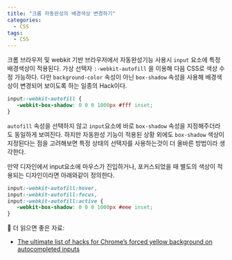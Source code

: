 ```yaml
---
title: "크롬 자동완성의 배경색상 변경하기"
categories:
  - CSS
tags:
  - CSS
---
```


크롬 브라우저 및 webkit 기반 브라우저에서 자동완성기능 사용시 `input` 요소에 특정 배경색상이 적용된다.  가상 선택자 `:-webkit-autofill` 을 이용해 다음 CSS로 색상 수정 가능하다. 다만  `background-color` 속성이 아닌 `box-shadow` 속성을 사용해 배경색상이 변경되어 보이도록 하는 일종의 Hack이다.

```css
input:-webkit-autofill {
   -webkit-box-shadow: 0 0 0 1000px #fff inset;
}
```

`autofill` 속성을 선택하지 않고 `input`요소에 바로 `box-shadow` 속성을 지정해주더라도 동일하게 보여진다. 하지만 자동완성 기능이 적용된 상황 외에도 `box-shadow` 색상이 지정된다는 점을 고려해보면 특정 상태의 선택자를 사용하는것이 더 올바른 방법이라 생각한다.

만약 디자인에서 input요소에 마우스가 진입하거나, 포커스되었을 때 별도의 색상이 적용되는 디자인이라면 아래와같이 정의한다.

```css
input:-webkit-autofill:hover,
input:-webkit-autofill:focus,
input:-webkit-autofill:active {
   -webkit-box-shadow: 0 0 0 1000px #eee inset;
}
```

📖 더 읽으면 좋은 자료:
* [The ultimate list of hacks for Chrome’s forced yellow background on autocompleted inputs](http://webagility.com/posts/the-ultimate-list-of-hacks-for-chromes-forced-yellow-background-on-autocompleted-inputs)
